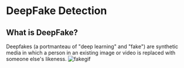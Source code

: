 # DeepFake Detection

## What is DeepFake?
Deepfakes (a portmanteau of "deep learning" and "fake") are synthetic media in which a person in an existing image or video is replaced with someone else's likeness. 
![fakegif](https://user-images.githubusercontent.com/68247727/203067099-a77f6ad3-2d3f-4180-a3ad-ae6094bbb649.gif)
